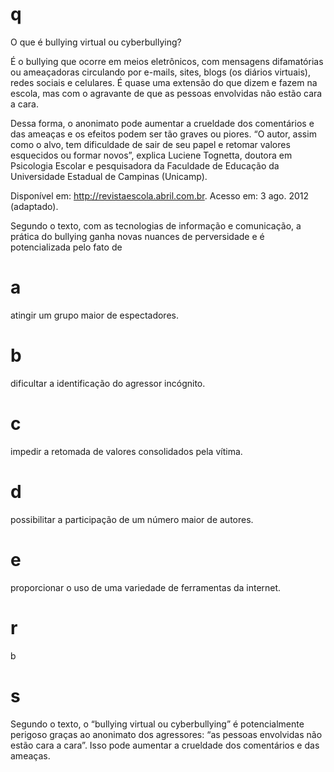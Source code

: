 # q
O que é bullying virtual ou cyberbullying?

É o bullying que ocorre em meios eletrônicos, com mensagens difamatórias ou ameaçadoras circulando por e-mails, sites, blogs (os diários virtuais), redes sociais e celulares. É quase uma extensão do que dizem e fazem na escola, mas com o agravante de que as pessoas envolvidas não estão cara a cara.

Dessa forma, o anonimato pode aumentar a crueldade dos comentários e das ameaças e os efeitos podem ser tão graves ou piores. “O autor, assim como o alvo, tem dificuldade de sair de seu papel e retomar valores esquecidos ou formar novos”, explica Luciene Tognetta, doutora em Psicologia Escolar e pesquisadora da Faculdade de Educação da Universidade Estadual de Campinas (Unicamp).

Disponível em: http://revistaescola.abril.com.br. Acesso em: 3 ago. 2012 (adaptado).

Segundo o texto, com as tecnologias de informação e comunicação, a prática do bullying ganha novas nuances de perversidade e é potencializada pelo fato de

# a
atingir um grupo maior de espectadores.

# b
dificultar a identificação do agressor incógnito.

# c
impedir a retomada de valores consolidados pela vítima.

# d
possibilitar a participação de um número maior de autores.

# e
proporcionar o uso de uma variedade de ferramentas da internet.

# r
b

# s
Segundo o texto, o “bullying virtual ou cyberbullying” é potencialmente perigoso graças ao anonimato dos agressores: “as pessoas envolvidas não estão cara a cara”. Isso pode aumentar a crueldade dos comentários e das ameaças.
